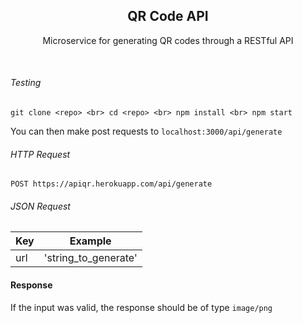 <p align="center">
  

  <h2 align="center">QR Code API</h3>

  <p align="center">
    Microservice for generating QR codes through a RESTful API
    <br>
    
  </p>

</p>

<br>

###### Testing
` git clone <repo> <br>
    cd <repo> <br>
    npm install <br>
    npm start `

You can then make post requests to `localhost:3000/api/generate`

###### HTTP Request

`POST https://apiqr.herokuapp.com/api/generate`

###### JSON Request

Key | Example
--------- | --------
url | 'string_to_generate'

#### Response

If the input was valid, the response should be of type ` image/png `



